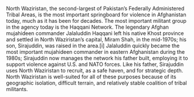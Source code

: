 North Waziristan, the second-largest of Pakistan’s Federally Administered Tribal Areas, is the most important springboard for violence in Afghanistan today, much as it has been for decades. The most important militant group in the agency today is the Haqqani Network. The legendary Afghan mujahideen commander Jalaluddin Haqqani left his native Khost province and settled in North Waziristan’s capital, Miram Shah, in the mid-1970s; his son, Sirajuddin, was raised in the area.[i] Jalaluddin quickly became the most important mujahideen commander in eastern Afghanistan during the 1980s; Sirajuddin now manages the network his father built, employing it to support violence against U.S. and NATO forces. Like his father, Sirajuddin uses North Waziristan to recruit, as a safe haven, and for strategic depth. North Waziristan is well-suited for all of these purposes because of its geographic isolation, difficult terrain, and relatively stable coalition of tribal militants.